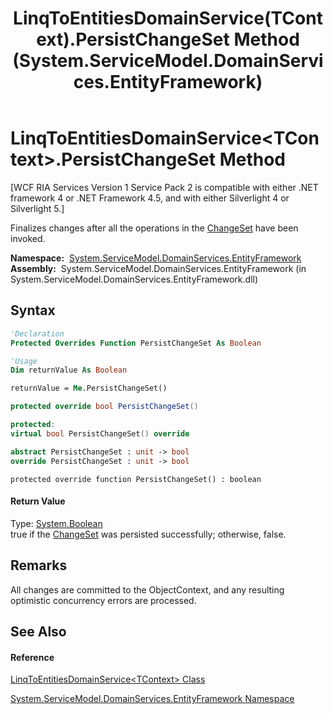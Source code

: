 ﻿---
title: LinqToEntitiesDomainService(TContext).PersistChangeSet Method  (System.ServiceModel.DomainServices.EntityFramework)
TOCTitle: PersistChangeSet Method
ms:assetid: M:System.ServiceModel.DomainServices.EntityFramework.LinqToEntitiesDomainService`1.PersistChangeSet
ms:mtpsurl: https://msdn.microsoft.com/en-us/library/Ff423204(v=VS.91)
ms:contentKeyID: 28755570
ms.date: 01/27/2012
mtps_version: v=VS.91
f1_keywords:
- System.ServiceModel.DomainServices.EntityFramework.LinqToEntitiesDomainService`1.PersistChangeSet
dev_langs:
- CSharp
- JScript
- VB
- FSharp
- c++
api_location:
- System.ServiceModel.DomainServices.EntityFramework.dll
api_name:
- System.ServiceModel.DomainServices.EntityFramework.LinqToEntitiesDomainService`1.PersistChangeSet
api_type:
- Managed
topic_type:
- apiref
- kbSyntax
product_family_name: VS
ROBOTS: INDEX,FOLLOW
---

# LinqToEntitiesDomainService\<TContext\>.PersistChangeSet Method

\[WCF RIA Services Version 1 Service Pack 2 is compatible with either .NET framework 4 or .NET Framework 4.5, and with either Silverlight 4 or Silverlight 5.\]

Finalizes changes after all the operations in the [ChangeSet](ff422535\(v=vs.91\).md) have been invoked.

**Namespace:**  [System.ServiceModel.DomainServices.EntityFramework](ff422378\(v=vs.91\).md)  
**Assembly:**  System.ServiceModel.DomainServices.EntityFramework (in System.ServiceModel.DomainServices.EntityFramework.dll)

## Syntax

``` vb
'Declaration
Protected Overrides Function PersistChangeSet As Boolean
```

``` vb
'Usage
Dim returnValue As Boolean

returnValue = Me.PersistChangeSet()
```

``` csharp
protected override bool PersistChangeSet()
```

``` c++
protected:
virtual bool PersistChangeSet() override
```

``` fsharp
abstract PersistChangeSet : unit -> bool 
override PersistChangeSet : unit -> bool 
```

``` jscript
protected override function PersistChangeSet() : boolean
```

#### Return Value

Type: [System.Boolean](https://msdn.microsoft.com/en-us/library/a28wyd50)  
true if the [ChangeSet](ff422535\(v=vs.91\).md) was persisted successfully; otherwise, false.  

## Remarks

All changes are committed to the ObjectContext, and any resulting optimistic concurrency errors are processed.

## See Also

#### Reference

[LinqToEntitiesDomainService\<TContext\> Class](ff423019\(v=vs.91\).md)

[System.ServiceModel.DomainServices.EntityFramework Namespace](ff422378\(v=vs.91\).md)

